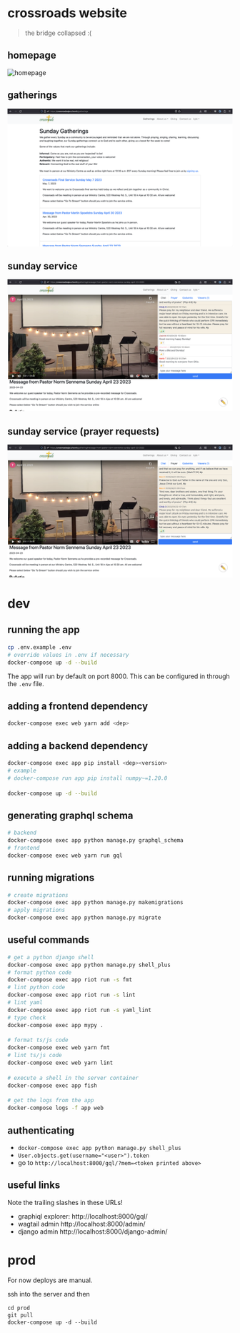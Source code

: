 # crossroads website

> the bridge collapsed :(


## homepage

![homepage](/screenshots/crossroads-home.png?raw=true)


## gatherings

![gatherings](/screenshots/crossroads-gathering.png?raw=true)


## sunday service

![stream](/screenshots/crossroads-stream.png?raw=true)


## sunday service (prayer requests)

![stream](/screenshots/crossroads-stream-prayer.png?raw=true)


# dev

## running the app

```bash
cp .env.example .env
# override values in .env if necessary
docker-compose up -d --build
```

The app will run by default on port 8000. This can be configured in
through the `.env` file.

## adding a frontend dependency

```bash
docker-compose exec web yarn add <dep>
```

## adding a backend dependency

```bash
docker-compose exec app pip install <dep><version>
# example
# docker-compose run app pip install numpy~=1.20.0

docker-compose up -d --build
```

## generating graphql schema

```bash
# backend
docker-compose exec app python manage.py graphql_schema
# frontend
docker-compose exec web yarn run gql
```

## running migrations

```bash
# create migrations
docker-compose exec app python manage.py makemigrations
# apply migrations
docker-compose exec app python manage.py migrate
```

## useful commands

```bash
# get a python django shell
docker-compose exec app python manage.py shell_plus
# format python code
docker-compose exec app riot run -s fmt
# lint python code
docker-compose exec app riot run -s lint
# lint yaml
docker-compose exec app riot run -s yaml_lint
# type check
docker-compose exec app mypy .

# format ts/js code
docker-compose exec web yarn fmt
# lint ts/js code
docker-compose exec web yarn lint

# execute a shell in the server container
docker-compose exec app fish

# get the logs from the app
docker-compose logs -f app web
```

## authenticating

- `docker-compose exec app python manage.py shell_plus`
- `User.objects.get(username="<user>").token`
- go to `http://localhost:8000/gql/?mem=<token printed above>`

## useful links

Note the trailing slashes in these URLs!

- graphiql explorer: http://localhost:8000/gql/
- wagtail admin http://localhost:8000/admin/
- django admin http://localhost:8000/django-admin/

# prod

For now deploys are manual.

ssh into the server and then

```
cd prod
git pull
docker-compose up -d --build
```
